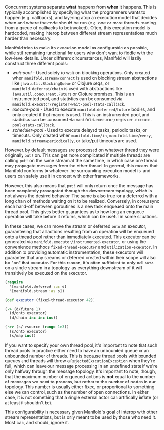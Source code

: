 Concurrent systems separate **what** happens from **when** it happens.  This is typically accomplished by specifying what the programmers wants to happen (e.g. callbacks), and layering atop an execution model that decides when and where the code should be run (e.g. one or more threads reading from a queue of callbacks to be invoked).  Often, this execution model is hardcoded, making interop between different stream representations much harder than necessary.

Manifold tries to make its execution model as configurable as possible, while still remaining functional for users who don't want to fiddle with the low-level details.  Under different circumstances, Manifold will lazily construct three different pools:

* *wait-pool* - Used solely to wait on blocking operations.  Only created when `manifold.stream/connect` is used on blocking stream abstractions like `java.util.BlockingQueue` or Clojure seqs, or `manifold.deferred/chain` is used with abstractions like `java.util.concurrent.Future` or Clojure promises.  This is an instrumented pool, and statistics can be consumed via `manifold.executor/register-wait-pool-stats-callback`.
* *execute-pool* - Used to execute `manifold.deferred/future` bodies, and only created if that macro is used.  This is an instrumented pool, and statistics can be consumed via `manifold.executor/register-execute-pool-stats-callback`.
* *scheduler-pool* - Used to execute delayed tasks, periodic tasks, or timeouts.  Only created when `manifold.time/in`, `manifold.time/every`, `manifold.stream/periodically`, or take/put timeouts are used.

However, by default messages are processed on whatever thread they were originally `put!` on.  This can get more complicated if multiple threads are calling `put!` on the same stream at the same time, in which case one thread may propagate messages from the other thread.  In general, this means that Manifold conforms to whatever the surrounding execution model is, and users can safely use it in concert with other frameworks.

However, this also means that `put!` will only return once the message has been completely propagated through the downstream topology, which is not always the desired behavior.  The same is also true for a deferred with a long chain of methods waiting on it to be realized.  Conversely, in core.async each hand-off between goroutines is a new task enqueued onto the main thread pool.  This gives better guarantees as to how long an enqueue operation will take before it returns, which can be useful in some situations.

In these cases, we can move the stream or deferred `onto` an executor, guaranteeing that all actions resulting from an operation will be enqueued onto a thread pool rather than immediately executed.  This executor can be generated via `manifold.executor/instrumented-executor`, or using the convenience methods `fixed-thread-executor` and `utilization-executor`.  In addition to providing automatic instrumentation, these executors will guarantee that any streams or deferred created within their scope will also be "on" that executor.  For this reason, it's often sufficient to only call `onto` on a single stream in a topology, as everything downstream of it will transitively be executed on the executor.

```clj
(require
  '[manifold.deferred :as d]
  '[manifold.stream :as s])

(def executor (fixed-thread-executor 42))

(-> (d/future 1)
  (d/onto executor)
  (d/chain inc inc inc))

(->> (s/->source (range 1e3))
  (s/onto executor)
  (s/map inc))
```

If you want to specify your own thread pool, it's important to note that such thread pools in practice either need to have an unbounded queue or an unbounded number of threads.  This is because thread pools with bounded queues and threads will throw a `RejectedExecutionException` when they're full, which can leave our message processing in an undefined state if we're only halfway through the message topology.  It's important to note, though, that the maximum number of enqueued actions is **not** equal to the number of messages we need to process, but rather to the number of nodes in our topology.  This number is usually either fixed, or proportional to something else we can control, such as the number of open connections.  In either case, it is not something that a single external actor can artifically inflate (or at least it shouldn't be).

This configurability is necessary given Manifold's goal of interop with other stream representations, but is only meant to be used by those who need it.  Most can, and should, ignore it.
